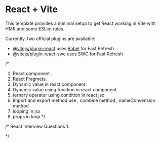 # React + Vite

This template provides a minimal setup to get React working in Vite with HMR and some ESLint rules.

Currently, two official plugins are available:

- [@vitejs/plugin-react](https://github.com/vitejs/vite-plugin-react/blob/main/packages/plugin-react/README.md) uses [Babel](https://babeljs.io/) for Fast Refresh
- [@vitejs/plugin-react-swc](https://github.com/vitejs/vite-plugin-react-swc) uses [SWC](https://swc.rs/) for Fast Refresh

/*
1. React component .
2. React Fragmets.
3. Dynamic value in react component.
4. Dynamic value using function in react component
5. ternary operator using condition in react jsx
6. Import and export method use , combine method , nameConvension method
7. looping in jsx
8. props in loop
*/

/* 
    React Interview Questions
1. 


*/
